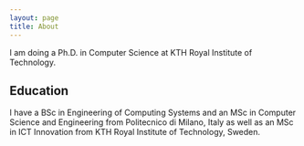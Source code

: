 ```yaml
---
layout: page
title: About
---
```


I am doing a Ph.D. in Computer Science at KTH Royal Institute of Technology.

## Education

I have a BSc in Engineering of Computing Systems and an MSc in Computer Science and Engineering from Politecnico di Milano, Italy as well as an MSc in ICT Innovation from KTH Royal Institute of Technology, Sweden.
